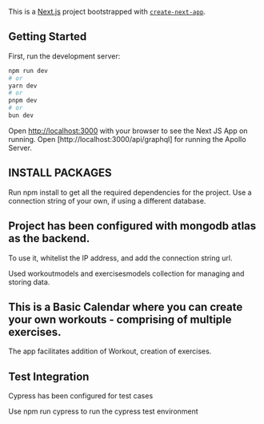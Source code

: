 This is a [Next.js](https://nextjs.org/) project bootstrapped with [`create-next-app`](https://github.com/vercel/next.js/tree/canary/packages/create-next-app).

## Getting Started

First, run the development server:

```bash
npm run dev
# or
yarn dev
# or
pnpm dev
# or
bun dev
```

Open [http://localhost:3000](http://localhost:3000) with your browser to see the Next JS App on running.
Open [http://localhost:3000/api/graphql] for running the Apollo Server.

## INSTALL PACKAGES
Run npm install to get all the required dependencies for the project.
Use a connection string of your own, if using a different database. 
## Project has been configured with mongodb atlas as the backend. 
To use it, whitelist the IP address, and add the connection string url. 

Used workoutmodels and exercisesmodels collection for managing and storing data.

## This is a Basic Calendar where you can create your own workouts - comprising of multiple exercises. 
The app facilitates addition of Workout, creation of exercises. 

## Test Integration
Cypress has been configured for test cases

Use npm run cypress to run the cypress test environment